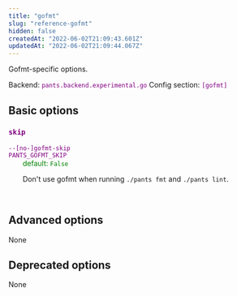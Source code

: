 ```yaml
---
title: "gofmt"
slug: "reference-gofmt"
hidden: false
createdAt: "2022-06-02T21:09:43.601Z"
updatedAt: "2022-06-02T21:09:44.067Z"
---
```

Gofmt-specific options.

Backend: <span style="color: purple"><code>pants.backend.experimental.go</code></span>
Config section: <span style="color: purple"><code>[gofmt]</code></span>

## Basic options

<div style="color: purple">
  <h3><code>skip</code></h3>
  <code>--[no-]gofmt-skip</code><br>
  <code>PANTS_GOFMT_SKIP</code><br>
</div>
<div style="padding-left: 2em;">
<span style="color: green">default: <code>False</code></span>

<br>

Don't use gofmt when running `./pants fmt` and `./pants lint`.
</div>
<br>


## Advanced options

None

## Deprecated options

None